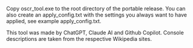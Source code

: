 Copy oscr_tool.exe to the root directory of the portable release.
You can also create an apply_config.txt with the settings you always want to have applied, see example apply_config.txt.

This tool was made by ChatGPT, Claude AI and Github Copilot. Console descriptions are taken from the respective Wikipedia sites.